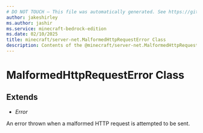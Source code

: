 ```yaml
---
# DO NOT TOUCH — This file was automatically generated. See https://github.com/mojang/minecraftapidocsgenerator to modify descriptions, examples, etc.
author: jakeshirley
ms.author: jashir
ms.service: minecraft-bedrock-edition
ms.date: 02/10/2025
title: minecraft/server-net.MalformedHttpRequestError Class
description: Contents of the @minecraft/server-net.MalformedHttpRequestError class.
---
```

# MalformedHttpRequestError Class

## Extends
- *Error*

An error thrown when a malformed HTTP request is attempted to be sent.
